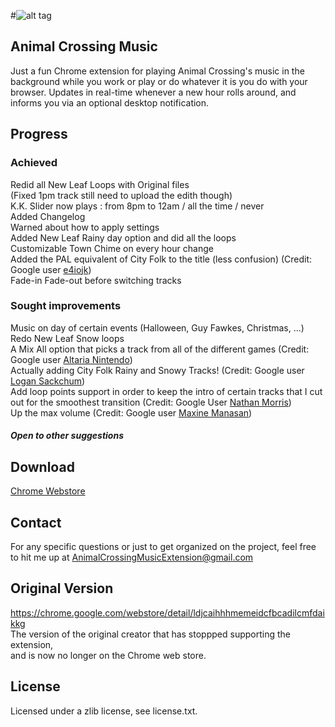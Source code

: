 #![alt tag](http://i.imgur.com/gluCMY7.png)  
## Animal Crossing Music
Just a fun Chrome extension for playing Animal Crossing's music in the background while you work or play or do whatever it is you do with your browser. Updates in real-time whenever a new hour rolls around, and informs you via an optional desktop notification.

## Progress

### Achieved
Redid all New Leaf Loops with Original files  
(Fixed 1pm track still need to upload the edith though)  
K.K. Slider now plays : from 8pm to 12am / all the time / never  
Added Changelog  
Warned about how to apply settings  
Added New Leaf Rainy day option and did all the loops  
Customizable Town Chime on every hour change  
Added the PAL equivalent of City Folk to the title (less confusion) (Credit: Google user 
<a href="https://chrome.google.com/webstore/detail/animal-crossing-music/fcedlaimpcfgpnfdgjbmmfibkklpioop/reviews">
e4iojk</a>)  
Fade-in Fade-out before switching tracks  

### Sought improvements
Music on day of certain events (Halloween, Guy Fawkes, Christmas, ...)  
Redo New Leaf Snow loops  
A Mix All option that picks a track from all of the different games (Credit: Google user 
<a href="https://chrome.google.com/webstore/detail/animal-crossing-music/fcedlaimpcfgpnfdgjbmmfibkklpioop/reviews">
Altaria Nintendo</a>)  
Actually adding City Folk Rainy and Snowy Tracks! (Credit: Google user 
<a href="https://chrome.google.com/webstore/detail/animal-crossing-music/fcedlaimpcfgpnfdgjbmmfibkklpioop/reviews">
Logan Sackchum</a>)  
Add loop points support in order to keep the intro of certain tracks that I cut out for the smoothest transition (Credit: Google User <a href="https://chrome.google.com/webstore/detail/animal-crossing-music/fcedlaimpcfgpnfdgjbmmfibkklpioop/reviews">
Nathan Morris</a>)  
Up the max volume (Credit: Google user 
<a href="https://chrome.google.com/webstore/detail/animal-crossing-music/fcedlaimpcfgpnfdgjbmmfibkklpioop/reviews">
Maxine Manasan</a>)  
  
##### Open to other suggestions

## Download
<a href="https://chrome.google.com/webstore/detail/animal-crossing-music/fcedlaimpcfgpnfdgjbmmfibkklpioop">Chrome Webstore</a>

## Contact  
For any specific questions or just to get organized on the project, feel free to hit me up at <a href="mailto:AnimalCrossingMusicExtension@gmail.com?Subject=Hello" target="_top">AnimalCrossingMusicExtension@gmail.com</a> 
  
## Original Version
https://chrome.google.com/webstore/detail/ldjcaihhhmemeidcfbcadilcmfdaikkg  
The version of the original creator that has stoppped supporting the extension,  
and is now no longer on the Chrome web store.  

## License
Licensed under a zlib license, see license.txt.
